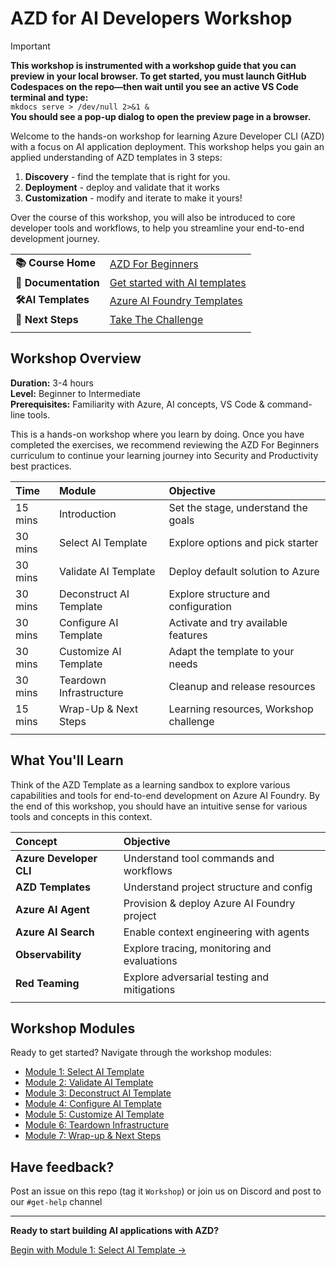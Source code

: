 # AZD for AI Developers Workshop

> [!IMPORTANT]  
> **This workshop is instrumented with a workshop guide that you can preview in your local browser. To get started, you must launch GitHub Codespaces on the repo—then wait until you see an active VS Code terminal and type:**  
> `mkdocs serve > /dev/null 2>&1 &`  
> **You should see a pop-up dialog to open the preview page in a browser.**

Welcome to the hands-on workshop for learning Azure Developer CLI (AZD) with a focus on AI application deployment. This workshop helps you gain an applied understanding of AZD templates in 3 steps:

1. **Discovery** - find the template that is right for you.
1. **Deployment** - deploy and validate that it works
1. **Customization** - modify and iterate to make it yours!

Over the course of this workshop, you will also be introduced to core developer tools and workflows, to help you streamline your end-to-end development journey.

| | | 
|:---|:---|
| **📚 Course Home**| [AZD For Beginners](../README.md)|
| **📖 Documentation** | [Get started with AI templates](https://learn.microsoft.com/en-us/azure/ai-foundry/how-to/develop/ai-template-get-started)|
| **🛠️AI Templates** | [Azure AI Foundry Templates](https://ai.azure.com/templates) |
|**🚀 Next Steps** | [Take The Challenge](#workshop-challenge) |
| | |

## Workshop Overview

**Duration:** 3-4 hours  
**Level:** Beginner to Intermediate  
**Prerequisites:** Familiarity with Azure, AI concepts, VS Code & command-line tools.

This is a hands-on workshop where you learn by doing. Once you have completed the exercises, we recommend reviewing the AZD For Beginners curriculum to continue your learning journey into Security and Productivity best practices.

| Time| Module  | Objective |
|:---|:---|:---|
| 15 mins | Introduction | Set the stage, understand the goals |
| 30 mins | Select AI Template | Explore options and pick starter | 
| 30 mins | Validate AI Template | Deploy default solution to Azure |
| 30 mins | Deconstruct AI Template | Explore structure and configuration |
| 30 mins | Configure AI Template | Activate and try available features |
| 30 mins | Customize AI Template | Adapt the template to your needs |
| 30 mins | Teardown Infrastructure | Cleanup and release resources |
| 15 mins | Wrap-Up & Next Steps | Learning resources, Workshop challenge |
| | |

## What You'll Learn

Think of the AZD Template as a learning sandbox to explore various capabilities and tools for end-to-end development on Azure AI Foundry. By the end of this workshop, you should have an intuitive sense for various tools and concepts in this context.

| Concept  | Objective |
|:---|:---|
| **Azure Developer CLI** | Understand tool commands and workflows|
| **AZD Templates**| Understand project structure and config|
| **Azure AI Agent**| Provision & deploy Azure AI Foundry project  |
| **Azure AI Search**| Enable context engineering with agents |
| **Observability**| Explore tracing, monitoring and evaluations |
| **Red Teaming**| Explore adversarial testing and mitigations |
| | |

## Workshop Modules

Ready to get started? Navigate through the workshop modules:

- [Module 1: Select AI Template](instructions/1-Select-AI-Template.md)
- [Module 2: Validate AI Template](instructions/2-Validate-AI-Template.md) 
- [Module 3: Deconstruct AI Template](instructions/3-Deconstruct-AI-Template.md)
- [Module 4: Configure AI Template](instructions/4-Configure-AI-Template.md)
- [Module 5: Customize AI Template](instructions/5-Customize-AI-Template.md)
- [Module 6: Teardown Infrastructure](instructions/6-Teardown-Infrastructure.md)
- [Module 7: Wrap-up & Next Steps](instructions/7-Wrap-up.md)

## Have feedback?

Post an issue on this repo (tag it `Workshop`) or join us on Discord and post to our `#get-help` channel

---

**Ready to start building AI applications with AZD?**

[Begin with Module 1: Select AI Template →](instructions/1-Select-AI-Template.md)